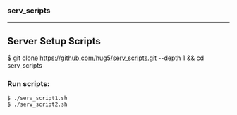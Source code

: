 ### serv_scripts

----------------------------------------------

## Server Setup Scripts

$ git clone https://github.com/hug5/serv_scripts.git --depth 1 && cd serv_scripts

### Run scripts: 
```
$ ./serv_script1.sh
$ ./serv_script2.sh

```
